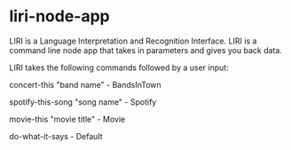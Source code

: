 # liri-node-app

LIRI is a Language Interpretation and Recognition Interface. LIRI is a command line node app that takes in parameters and gives you back data.


LIRI takes the following commands followed by a user input:

concert-this "band name" - BandsInTown

spotify-this-song "song name" - Spotify

movie-this "movie title" - Movie

do-what-it-says - Default
